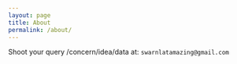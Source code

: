 ```yaml
---
layout: page
title: About
permalink: /about/
--- 
```


Shoot your query /concern/idea/data at: 
`swarnlatamazing@gmail.com` 